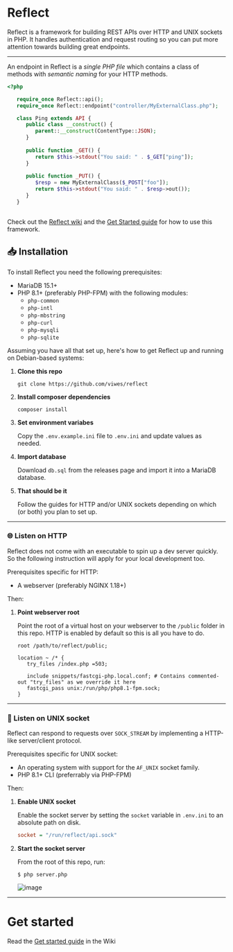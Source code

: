 # Reflect

Reflect is a framework for building REST APIs over HTTP and UNIX sockets in PHP. 
It handles authentication and request routing so you can put more attention towards building great endpoints.

---

An endpoint in Reflect is a *single PHP file* which contains a class of methods with *semantic naming* for your HTTP methods.

```php
<?php

   require_once Reflect::api();
   require_once Reflect::endpoint("controller/MyExternalClass.php");

   class Ping extends API {
      public class __construct() {
         parent::__construct(ContentType::JSON);
      }
      
      public function _GET() {
         return $this->stdout("You said: " . $_GET["ping"]);
      }
      
      public function _PUT() {
         $resp = new MyExternalClass($_POST["foo"]);
         return $this->stdout("You said: " . $resp->out());
      }
   }
   
```

Check out the [Reflect wiki](https://github.com/VictorWesterlund/reflect/wiki) and the [Get Started guide](https://github.com/VictorWesterlund/reflect/wiki/Get-Started) for how to use this framework.

## 📥 Installation

To install Reflect you need the following prerequisites:

* MariaDB 15.1+
* PHP 8.1+ (preferably PHP-FPM) with the following modules:
   - `php-common`
   - `php-intl`
   - `php-mbstring`
   - `php-curl`
   - `php-mysqli`
   - `php-sqlite`
   
Assuming you have all that set up, here's how to get Reflect up and running on Debian-based systems:

1. **Clone this repo**

   ```
   git clone https://github.com/viwes/reflect
   ``` 

2. **Install composer dependencies**

   ```
   composer install
   ```
   
3. **Set environment variabes**
   
   Copy the `.env.example.ini` file to `.env.ini` and update values as needed.
   
4. **Import database**

   Download `db.sql` from the releases page and import it into a MariaDB database.
   
5. **That should be it**

   Follow the guides for HTTP and/or UNIX sockets depending on which (or both) you plan to set up.
   
---
   
### 🌐 Listen on HTTP

Reflect does not come with an executable to spin up a dev server quickly. So the following instruction will apply for your local development too.

Prerequisites specific for HTTP:
* A webserver (preferably NGINX 1.18+)

Then:
   
1. **Point webserver root**

   Point the root of a virtual host on your webserver to the `/public` folder in this repo. HTTP is enabled by default so this is all you have to do.
  
   ```nginx
   root /path/to/reflect/public;
 
   location ~ /* {
      try_files /index.php =503;
 
      include snippets/fastcgi-php.local.conf; # Contains commented-out "try_files" as we override it here
      fastcgi_pass unix:/run/php/php8.1-fpm.sock;
   } 
   ```

---

### 🐧 Listen on UNIX socket

Reflect can respond to requests over `SOCK_STREAM` by implementing a HTTP-like server/client protocol.

Prerequisites specific for UNIX socket:

* An operating system with support for the `AF_UNIX` socket family.
* PHP 8.1+ CLI (preferrably via PHP-FPM)

Then:

1. **Enable UNIX socket**

   Enable the socket server by setting the `socket` variable in `.env.ini` to an absolute path on disk.
   
   ```ini
   socket = "/run/reflect/api.sock"
   ```
   
2. **Start the socket server**

   From the root of this repo, run:
   ```
   $ php server.php
   ```
   ![image](https://user-images.githubusercontent.com/35688133/201733771-1801be4f-de78-4b10-a819-71a5d4252b92.png)

---

# Get started

Read the [Get started guide](https://github.com/VictorWesterlund/reflect/wiki/Get-Started) in the Wiki
